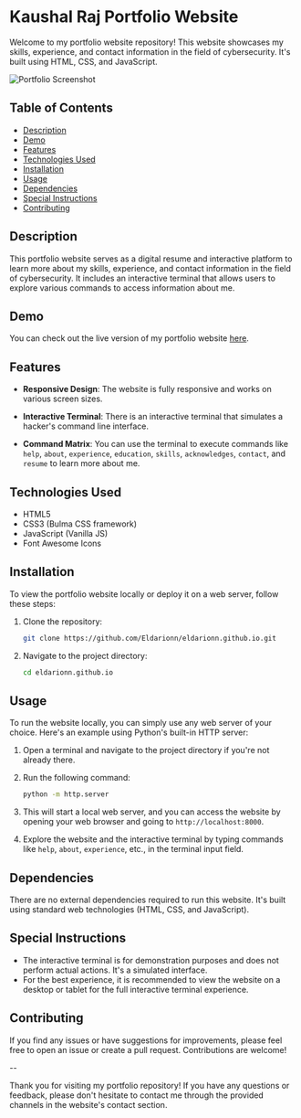 # Kaushal Raj Portfolio Website

Welcome to my portfolio website repository! This website showcases my skills, experience, and contact information in the field of cybersecurity. It's built using HTML, CSS, and JavaScript.

![Portfolio Screenshot](screenshot.png)

## Table of Contents
- [Description](#description)
- [Demo](#demo)
- [Features](#features)
- [Technologies Used]('#technologies-used)
- [Installation](#installation)
- [Usage](#usage)
- [Dependencies](#dependencies)
- [Special Instructions](#special-instructions)
- [Contributing](#contributing)

## Description

This portfolio website serves as a digital resume and interactive platform to learn more about my skills, experience, and contact information in the field of cybersecurity. It includes an interactive terminal that allows users to explore various commands to access information about me.

## Demo

You can check out the live version of my portfolio website [here](https://eldarionn.github.io/).

## Features

- **Responsive Design**: The website is fully responsive and works on various screen sizes.

- **Interactive Terminal**: There is an interactive terminal that simulates a hacker's command line interface.

- **Command Matrix**: You can use the terminal to execute commands like `help`, `about`, `experience`, `education`, `skills`, `acknowledges`, `contact`, and `resume` to learn more about me.

## Technologies Used

- HTML5
- CSS3 (Bulma CSS framework)
- JavaScript (Vanilla JS)
- Font Awesome Icons

## Installation

To view the portfolio website locally or deploy it on a web server, follow these steps:

1. Clone the repository:

   ```bash
   git clone https://github.com/Eldarionn/eldarionn.github.io.git

2. Navigate to the project directory:

   ```bash
   cd eldarionn.github.io

## Usage

To run the website locally, you can simply use any web server of your choice. Here's an example using Python's built-in HTTP server:

1. Open a terminal and navigate to the project directory if you're not already there.
2. Run the following command:

   ```bash
   python -m http.server

3. This will start a local web server, and you can access the website by opening your web browser and going to `http://localhost:8000`.
4. Explore the website and the interactive terminal by typing commands like `help`, `about`, `experience`, etc., in the terminal input field.

## Dependencies

There are no external dependencies required to run this website. It's built using standard web technologies (HTML, CSS, and JavaScript).

## Special Instructions

- The interactive terminal is for demonstration purposes and does not perform actual actions. It's a simulated interface.
- For the best experience, it is recommended to view the website on a desktop or tablet for the full interactive terminal experience.

## Contributing

If you find any issues or have suggestions for improvements, please feel free to open an issue or create a pull request. Contributions are welcome!

-- 

Thank you for visiting my portfolio repository! If you have any questions or feedback, please don't hesitate to contact me through the provided channels in the website's contact section.
